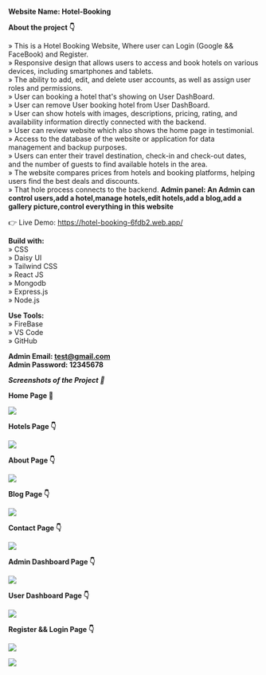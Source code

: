 **Website Name: Hotel-Booking** <br />

**About the project 👇** <br />

» This is a Hotel Booking Website, Where user can Login (Google && FaceBook) and Register.<br />
» Responsive design that allows users to access and book hotels on various devices, including smartphones and tablets.<br />
» The ability to add, edit, and delete user accounts, as well as assign user roles and permissions.<br />
» User can booking a hotel that's showing on User DashBoard.<br />
» User can remove User booking hotel from User DashBoard.<br />
» User can show hotels with images, descriptions, pricing, rating, and availability information directly connected with the backend.<br />
» User can review website which also shows the home page in testimonial.<br />
» Access to the database of the website or application for data management and backup purposes.<br />
» Users can enter their travel destination, check-in and check-out dates, and the number of guests to find available hotels in the area.<br />
» The website compares prices from hotels and booking platforms, helping users find the best deals and discounts.<br />
» That hole process connects to the backend.
**Admin panel: An Admin can control users,add a hotel,manage hotels,edit hotels,add a blog,add a gallery picture,control everything in this website** <br />

👉 Live Demo: https://hotel-booking-6fdb2.web.app/

**Build with:** <br />
» CSS <br />
» Daisy UI <br />
» Tailwind CSS <br />
» React JS <br />
» Mongodb <br />
» Express.js <br />
» Node.js <br />

**Use Tools:** <br />
» FireBase <br />
» VS Code <br />
» GitHub <br />

**Admin Email: test@gmail.com** <br />
**Admin Password: 12345678** <br />

**_Screenshots of the Project 📸_**

**Home Page 🏡** <br />

![](https://i.ibb.co/6r2qbMS/Home-Hotel-Booking.png)

**Hotels Page 👇** <br />

![](https://i.ibb.co/8xV6dcf/Hotels-Hotel-Booking.png)

**About Page 👇** <br />

![](https://i.ibb.co/7JzLR2y/About-Hotel-Booking.png)

**Blog Page 👇** <br />

![](https://i.ibb.co/vHZfZDH/Blog-Hotel-Booking.png)

**Contact Page 👇** <br />

![](https://i.ibb.co/bLzg27x/Contact-Hotel-Booking.png)

**Admin Dashboard Page 👇** <br />

![](https://i.ibb.co/m8kGLH0/Admin-Dashboard.png)

**User Dashboard Page 👇** <br />

![](https://i.ibb.co/17ry3jK/Nomal-User-Dashboard.png)

**Register && Login Page 👇** <br />

![](https://i.ibb.co/dKpfK2Z/Sign-Up-Hotel-Booking.png)

![](https://i.ibb.co/d6ytshX/Login-Hotel-Booking.png)
